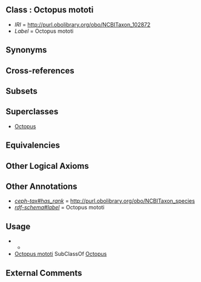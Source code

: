 
## Class : Octopus mototi

 * *IRI* = http://purl.obolibrary.org/obo/NCBITaxon_102872
 * *Label* = Octopus mototi

## Synonyms


## Cross-references


## Subsets


## Superclasses

 * [Octopus](../../NCBITaxon/43/NCBITaxon_6643.md)

## Equivalencies


## Other Logical Axioms


## Other Annotations

 * *[ceph-tax#has_rank](../../ceph-tax#has/nk/ceph-tax#has_rank.md)* = http://purl.obolibrary.org/obo/NCBITaxon_species
 * *[rdf-schema#label](../../el/rdf-schema#label.md)* = Octopus mototi

## Usage

 * -
 * [Octopus mototi](../../NCBITaxon/72/NCBITaxon_102872.md) SubClassOf [Octopus](../../NCBITaxon/43/NCBITaxon_6643.md)

## External Comments

